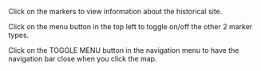 Click on the markers to view information about the historical site.

Click on the menu button in the top left to toggle on/off the other 2 marker types.

Click on the TOGGLE MENU button in the navigation menu to have the navigation bar close when you click the map.